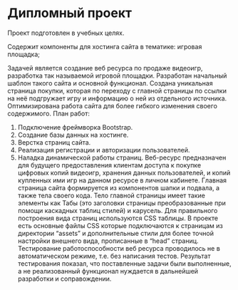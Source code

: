 # Дипломный проект
Проект подготовлен в учебных целях.

Содержит компоненты для хостинга сайта в тематике: игровая площадка;

Задачей является создание веб ресурса по продаже видеоигр, разработка так называемой игровой площадки. Разработан начальный шаблон такого сайта и основной функционал.
Создана уникальная страница покупки, которая по переходу с главной страницы по ссылки на неё подгружает игру и информацию о ней из отдельного источника.
Оптимизирована работа сайта для более гибкого изменения своего содержимого.
План работ: 
1. Подключение фреймворка Bootstrap.
2. Создание базы данных на хостинге.
3. Верстка страниц сайта.
4. Реализация регистрации и авторизации пользователей.
5. Наладка динамической работы страниц.
Веб-ресурс предназначен для будущего предоставления клиентам доступа к покупке цифровых копий видеоигр, хранения данных пользователей, и копий купленных ими игр на данном ресурсе в личном кабинете.
Главная страница сайта формируется из компонентов шапки и подвала, а также тела своего кода. Тело главной страницы имеет такие элементы как Табы (это заголовки страницы преобразованные при помощи каскадных таблиц стилей) и карусель.
Для правильного построения вида страниц используются CSS таблицы. В проекте есть основные файлы CSS которые подключаются к страницам из директории “assets” и дополнительные стили для более точной настройки внешнего вида, прописанные в “head” страниц.
Тестирование работоспособности веб ресурса проводилось не в автоматическом режиме, т.е. без написания тестов. Результат тестирования показал, что поставленные задачи были выполненные, а не реализованный функционал нуждается в дальнейшей разработки и соправождении.
